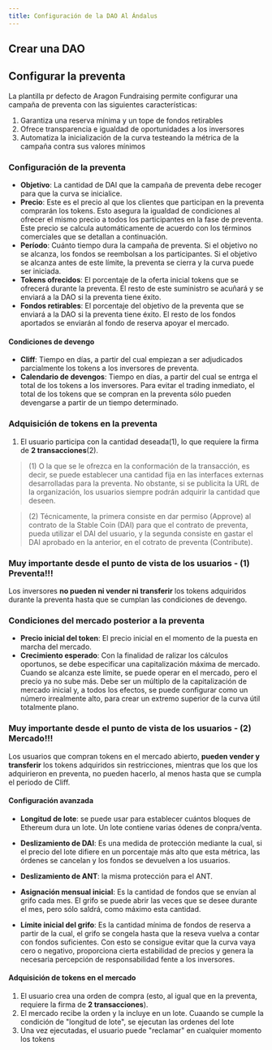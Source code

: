 ```yaml
---
title: Configuración de la DAO Al Ándalus
---
```


## Crear una DAO

## Configurar la preventa

La plantilla pr defecto de Aragon Fundraising permite configurar una campaña de preventa con las siguientes características:

1. Garantiza una reserva mínima y un tope de fondos retirables
2. Ofrece transparencia e igualdad de oportunidades a los inversores
3. Automatiza la inicialización de la curva testeando la métrica de la campaña contra sus valores mínimos

### Configuración de la preventa

  * **Objetivo**: La cantidad de DAI que la campaña de preventa debe recoger para que la curva se inicialice.
  * **Precio**: Este es el precio al que los clientes que participan en la preventa comprarán los tokens. Esto asegura la igualdad de condiciones al ofrecer el mismo precio a todos los participantes en la fase de preventa. Este precio se calcula automáticamente de acuerdo con los términos comerciales que se detallan a continuación.
  * **Período**: Cuánto tiempo dura la campaña de preventa. Si el objetivo no se alcanza, los fondos se reembolsan a los participantes. Si el objetivo se alcanza antes de este límite, la preventa se cierra y la curva puede ser iniciada.
  * **Tokens ofrecidos**: El porcentaje de la oferta inicial tokens que se ofrecerá durante la preventa. El resto de este suministro se acuñará y se enviará a la DAO si la preventa tiene éxito.
  * **Fondos retirables**: El porcentaje del objetivo de la preventa que se enviará a la DAO si la preventa tiene éxito. El resto de los fondos aportados se enviarán al fondo de reserva apoyar el mercado.

#### Condiciones de devengo

  * **Cliff**: Tiempo en días, a partir del cual empiezan a ser adjudicados parcialmente los tokens a los inversores de preventa.
  * **Calendario de devengos**: Tiempo en días, a partir del cual se entrga el total de los tokens a los inversores. Para evitar el trading inmediato, el total de los tokens que se compran en la preventa sólo pueden devengarse a partir de un tiempo determinado.

### Adquisición de tokens en la preventa

1. El usuario participa con la cantidad deseada(1), lo que requiere la firma de **2 transacciones**(2).

> (1) O la que se le ofrezca en la conformación de la transacción, es decir, se puede establecer una cantidad fija en las interfaces externas desarrolladas para la preventa. No obstante, si se publicita la URL de la organización, los usuarios siempre podrán adquirir la cantidad que deseen.

> (2) Técnicamente, la primera consiste en dar permiso (Approve) al contrato de la Stable Coin (DAI) para que el contrato de preventa, pueda utilizar el DAI del usuario, y la segunda consiste en gastar el DAI aprobado en la anterior, en el cotrato de preventa (Contribute).

### Muy importante desde el punto de vista de los usuarios - (1) Preventa!!!

Los inversores **no pueden ni vender ni transferir** los tokens adquiridos durante la preventa hasta que se cumplan las condiciones de devengo.

### Condiciones del mercado posterior a la preventa

  * **Precio inicial del token**: El precio inicial en el momento de la puesta en marcha del mercado.
  * **Crecimiento esperado**: Con la finalidad de ralizar los cálculos oportunos, se debe especificar una capitalización máxima de mercado. Cuando se alcanza este límite, se puede operar en el mercado, pero el precio ya no sube más. Debe ser un múltiplo de la capitalización de mercado inicial y, a todos los efectos, se puede configurar como un número irrealmente alto, para crear un extremo superior de la curva útil totalmente plano.

### Muy importante desde el punto de vista de los usuarios - (2) Mercado!!!

Los usuarios que compran tokens en el mercado abierto, **pueden vender y transferir** los tokens adquiridos sin restricciones, mientras que los que los adquirieron en preventa, no pueden hacerlo, al menos hasta que se cumpla el periodo de Cliff.

#### Configuración avanzada

  * **Longitud de lote**: se puede usar para establecer cuántos bloques de Ethereum dura un lote. Un lote contiene varias ódenes de conpra/venta.
  * **Deslizamiento de DAI**: Es una medida de protección mediante la cual, si el precio del lote difiere en un porcentaje más alto que esta métrica, las órdenes se cancelan y los fondos se devuelven a los usuarios.
  * **Deslizamiento de ANT**: la misma protección para el ANT.

  * **Asignación mensual inicial**: Es la cantidad de fondos que se envían al grifo cada mes. El grifo se puede abrir las veces que se desee durante el mes, pero sólo saldrá, como máximo esta cantidad.

  * **Límite inicial del grifo**: Es la cantidad mínima de fondos de reserva a partir de la cual, el grifo se congela hasta que la reseva vuelva a contar con fondos suficientes. Con esto se consigue evitar que la curva vaya cero o negativo, proporciona cierta estabilidad de precios y genera la necesaria percepción de responsabilidad fente a los inversores.


#### Adquisición de tokens en el mercado

1. El usuario crea una orden de compra (esto, al igual que en la preventa, requiere la firma de **2 transacciones**).
2. El mercado recibe la orden y la incluye en un lote. Cuaando se cumple la condición de "longitud de lote", se ejecutan las ordenes del lote
3. Una vez ejecutadas, el usuario puede "reclamar" en cualquier momento los tokens
